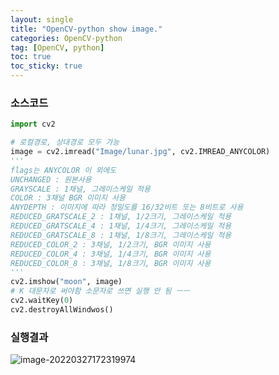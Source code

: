 ```yaml
---
layout: single
title: "OpenCV-python show image."
categories: OpenCV-python
tag: [OpenCV, python]
toc: true
toc_sticky: true
---
```

### 소스코드  
```python
import cv2

# 로컬경로, 상대경로 모두 가능
image = cv2.imread("Image/lunar.jpg", cv2.IMREAD_ANYCOLOR)
'''
flags는 ANYCOLOR 이 외에도
UNCHANGED : 원본사용
GRAYSCALE : 1채널, 그레이스케일 적용
COLOR : 3채널 BGR 이미지 사용
ANYDEPTH : 이미지에 따라 정밀도를 16/32비트 또는 8비트로 사용
REDUCED_GRATSCALE_2 : 1채널, 1/2크기, 그레이스케일 적용
REDUCED_GRATSCALE_4 : 1채널, 1/4크기, 그레이스케일 적용
REDUCED_GRATSCALE_8 : 1채널, 1/8크기, 그레이스케일 적용
REDUCED_COLOR_2 : 3채널, 1/2크기, BGR 이미지 사용
REDUCED_COLOR_4 : 3채널, 1/4크기, BGR 이미지 사용
REDUCED_COLOR_8 : 3채널, 1/8크기, BGR 이미지 사용
'''
cv2.imshow("moon", image)
# K 대문자로 써야함 소문자로 쓰면 실행 안 됨 ㅡㅡ
cv2.waitKey(0)
cv2.destroyAllWindwos()
```
### 실행결과  
![image-20220327172319974](../../images/2022-03-27-opencv-python-image/image-20220327172319974.png)
